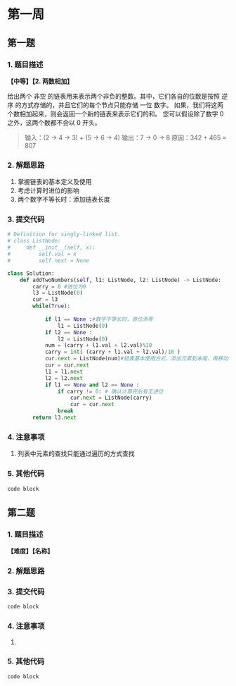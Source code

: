 # 第一周
## 第一题
### 1. 题目描述
**【中等】【2. 两数相加】**

给出两个 非空 的链表用来表示两个非负的整数。其中，它们各自的位数是按照 逆序 的方式存储的，并且它们的每个节点只能存储 一位 数字。
如果，我们将这两个数相加起来，则会返回一个新的链表来表示它们的和。
您可以假设除了数字 0 之外，这两个数都不会以 0 开头。
>输入：(2 -> 4 -> 3) + (5 -> 6 -> 4)
输出：7 -> 0 -> 8
原因：342 + 465 = 807

### 2. 解题思路

1. 掌握链表的基本定义及使用
2. 考虑计算时进位的影响
3. 两个数字不等长时：添加链表长度

### 3. 提交代码
```python
# Definition for singly-linked list.
# class ListNode:
#     def __init__(self, x):
#         self.val = x
#         self.next = None

class Solution:
    def addTwoNumbers(self, l1: ListNode, l2: ListNode) -> ListNode:
        carry = 0 #进位为0
        l3 = ListNode(0)
        cur = l3
        while(True):
            
            if l1 == None :#数字不等长时，首位添零
                l1 = ListNode(0)
            if l2 == None :
                l2 = ListNode(0)
            num = (carry + l1.val + l2.val)%10
            carry = int( (carry + l1.val + l2.val)/10 )
            cur.next = ListNode(num)#链表基本使用方式，添加元素到末尾，再移动链表指针
            cur = cur.next
            l1 = l1.next
            l2 = l2.next
            if l1 == None and l2 == None :
                if carry != 0: # 确认计算完后有无进位
                    cur.next = ListNode(carry)
                    cur = cur.next
                break
        return l3.next
```
### 4. 注意事项
1. 列表中元素的查找只能通过遍历的方式查找
### 5. 其他代码
```python
code block
```
## 第二题
### 1. 题目描述
**【难度】【名称】**

### 2. 解题思路

### 3. 提交代码
```python
code block
```
### 4. 注意事项
1. 
### 5. 其他代码
```python
code block
```